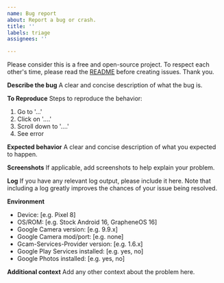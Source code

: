 ```yaml
---
name: Bug report
about: Report a bug or crash.
title: ''
labels: triage
assignees: ''

---
```


Please consider this is a free and open-source project. To respect each other's time, please read the [README](https://github.com/lukaspieper/Gcam-Services-Provider) before creating issues. Thank you.

**Describe the bug**
A clear and concise description of what the bug is.

**To Reproduce**
Steps to reproduce the behavior:
1. Go to '...'
2. Click on '....'
3. Scroll down to '....'
4. See error

**Expected behavior**
A clear and concise description of what you expected to happen.

**Screenshots**
If applicable, add screenshots to help explain your problem.

**Log**
If you have any relevant log output, please include it here. 
Note that including a log greatly improves the chances of your issue being resolved.

**Environment**
 - Device: [e.g. Pixel 8]
 - OS/ROM: [e.g. Stock Android 16, GrapheneOS 16]
 - Google Camera version: [e.g. 9.9.x]
 - Google Camera mod/port: [e.g. none]
 - Gcam-Services-Provider version: [e.g. 1.6.x]
 - Google Play Services installed: [e.g. yes, no]
 - Google Photos installed: [e.g. yes, no]

**Additional context**
Add any other context about the problem here.
